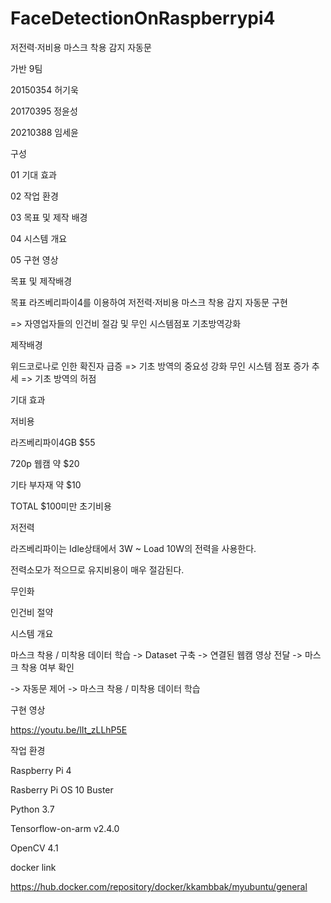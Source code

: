 # FaceDetectionOnRaspberrypi4


저전력·저비용 마스크 착용 감지 자동문


가반 9팀


20150354 허기욱


20170395 정윤성


20210388 임세윤


구성


01  기대 효과


02  작업 환경


03  목표 및 제작 배경  


04  시스템 개요


05  구현 영상


목표 및 제작배경



목표
라즈베리파이4를 이용하여 저전력·저비용 마스크 착용 감지 자동문 구현


 => 자영업자들의 인건비 절감 및 무인 시스템점포 기초방역강화



제작배경


위드코로나로 인한 확진자 급증
=> 기초 방역의 중요성 강화 
무인 시스템 점포 증가 추세
=> 기초 방역의 허점 



기대 효과


저비용


라즈베리파이4GB	   $55


720p 웹캠     		약 $20


기타 부자재 		약 $10


TOTAL $100미만 초기비용


저전력


라즈베리파이는 Idle상태에서 3W ~ Load 10W의 전력을 사용한다.


전력소모가 적으므로 유지비용이 매우 절감된다.


무인화


인건비 절약



시스템 개요


마스크 착용 / 미착용 데이터 학습 -> Dataset 구축 -> 연결된 웹캠 영상 전달 -> 마스크 착용 여부 확인 


-> 자동문 제어 -> 마스크 착용 / 미착용 데이터 학습



구현 영상


https://youtu.be/lIt_zLLhP5E



작업 환경


Raspberry Pi 4


Rasberry Pi OS 10 Buster


Python 3.7


Tensorflow-on-arm v2.4.0


OpenCV 4.1




docker link


https://hub.docker.com/repository/docker/kkambbak/myubuntu/general
